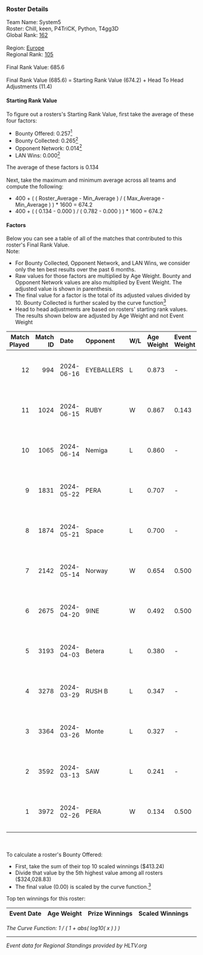 ### Roster Details<br />
Team Name: System5<br />
Roster: Chill, keen, P4TriCK, Python, T4gg3D<br />
Global Rank: [162](../standings_global.md)<br />
<br />
Region: [Europe]( ../standings_europe.md)<br />
Regional Rank: [105]( ../standings_europe.md)<br />
<br />
Final Rank Value:  685.6<br />
<br />
Final Rank Value (685.6) = Starting Rank Value (674.2) + Head To Head Adjustments (11.4)<br />

#### Starting Rank Value<br />
To figure out a rosters's Starting Rank Value, first take the average of these four factors:<br />
- Bounty Offered: 0.257[<sup>1</sup>](#table2)
- Bounty Collected: 0.265[<sup>2</sup>](#table1)
- Opponent Network: 0.014[<sup>2</sup>](#table1)
- LAN Wins: 0.000[<sup>2</sup>](#table1)

The average of these factors is 0.134<br />
<br />
Next, take the maximum and minimum average across all teams and compute the following:<br />
- 400 + ( ( Roster_Average - Min_Average ) / ( Max_Average - Min_Average ) ) * 1600 = 674.2
- 400 + ( ( 0.134 - 0.000 ) / ( 0.782 - 0.000 ) ) * 1600 = 674.2


#### Factors<br />
Below you can see a table of all of the matches that contributed to this roster's Final Rank Value.<br />
Note:<br />

- For Bounty Collected, Opponent Network, and LAN Wins, we consider only the ten best results over the past 6 months.
- Raw values for those factors are multiplied by Age Weight. Bounty and Opponent Network values are also multiplied by Event Weight. The adjusted value is shown in parenthesis.
- The final value for a factor is the total of its adjusted values divided by 10. Bounty Collected is further scaled by the curve function[<sup>3</sup>](#curveFunction)
- Head to head adjustments are based on rosters' starting rank values. The results shown below are adjusted by Age Weight and not Event Weight
<span id="table1"></span><br />


| Match Played | Match ID | Date       | Opponent   | W/L | Age Weight | Event Weight | Bounty Collected | Opponent Network | LAN Wins  | H2H Adj. | Roster                               |
| -: | -: | :- | :- | :- | :- | :- | :- | :- | :- | -: | :- |
|           12 |      994 | 2024-06-16 | EYEBALLERS | L   | 0.873      | -            | -                | -                | -         |    -7.01 | Chill, keen, P4TriCK, Python, T4gg3D |
|           11 |     1024 | 2024-06-15 | RUBY       | W   | 0.867      | 0.143        | 0.095 (0.012)    | 0.501 (0.062)    | 0 (0.000) |    21.03 | Chill, keen, P4TriCK, Python, T4gg3D |
|           10 |     1065 | 2024-06-14 | Nemiga     | L   | 0.860      | -            | -                | -                | -         |    -1.66 | Chill, keen, P4TriCK, Python, T4gg3D |
|            9 |     1831 | 2024-05-22 | PERA       | L   | 0.707      | -            | -                | -                | -         |    -3.91 | Chill, keen, P4TriCK, Python, T4gg3D |
|            8 |     1874 | 2024-05-21 | Space      | L   | 0.700      | -            | -                | -                | -         |    -6.05 | Chill, keen, P4TriCK, Python, T4gg3D |
|            7 |     2142 | 2024-05-14 | Norway     | W   | 0.654      | 0.500        | 0.006 (0.002)    | 0.107 (0.035)    | 0 (0.000) |    11.13 | Chill, keen, P4TriCK, Python, T4gg3D |
|            6 |     2675 | 2024-04-20 | 9INE       | W   | 0.492      | 0.500        | 0.000 (0.000)    | 0.067 (0.016)    | 0 (0.000) |     4.68 | Chill, keen, P4TriCK, Python, T4gg3D |
|            5 |     3193 | 2024-04-03 | Betera     | L   | 0.380      | -            | -                | -                | -         |    -5.39 | Chill, keen, P4TriCK, Python, shadiy |
|            4 |     3278 | 2024-03-29 | RUSH B     | L   | 0.347      | -            | -                | -                | -         |    -2.87 | Chill, keen, P4TriCK, Python, shadiy |
|            3 |     3364 | 2024-03-26 | Monte      | L   | 0.327      | -            | -                | -                | -         |    -1.49 | Chill, keen, krii, P4TriCK, Python   |
|            2 |     3592 | 2024-03-13 | SAW        | L   | 0.241      | -            | -                | -                | -         |    -0.43 | Chill, keen, krii, P4TriCK, Python   |
|            1 |     3972 | 2024-02-26 | PERA       | W   | 0.134      | 0.500        | 0.048 (0.003)    | 0.453 (0.030)    | 0 (0.000) |     3.39 | Chill, keen, krii, P4TriCK, Python   |

<br />
<span id="table2"></span><br />
To calculate a roster's Bounty Offered:<br />

- First, take the sum of their top 10 scaled winnings ($413.24)
- Divide that value by the 5th highest value among all rosters ($324,028.83)
- The final value (0.00) is scaled by the curve function.[<sup>3</sup>](#curveFunction)

Top ten winnings for this roster:<br />

| Event Date | Age Weight | Prize Winnings | Scaled Winnings |
| :- | -: | :- | :- |


<span id="curveFunction"></span>_The Curve Function: 1 / ( 1 + abs( log10( x ) ) )_<br />

---
_Event data for Regional Standings provided by HLTV.org_<br />

